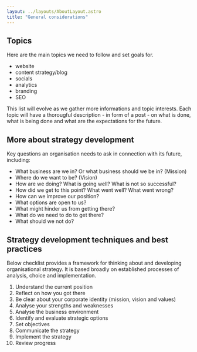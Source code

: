 ```yaml
---
layout: ../layouts/AboutLayout.astro
title: "General considerations"
---
```


## Topics

Here are the main topics we need to follow and set goals for.

- website
- content strategy/blog
- socials
- analytics
- branding
- SEO

This list will evolve as we gather more informations and topic interests. Each topic will have a thorougful description - in form of a post - on what is done, what is being done and what are the expectations for the future.

## More about strategy development

Key questions an organisation needs to ask in connection with its future, including:

- What business are we in? Or what business should we be in? (Mission)
- Where do we want to be? (Vision)
- How are we doing? What is going well? What is not so successful?
- How did we get to this point? What went well? What went wrong?
- How can we improve our position?
- What options are open to us?
- What might hinder us from getting there?
- What do we need to do to get there?
- What should we not do?

## Strategy development techniques and best practices

Below checklist provides a framework for thinking about and developing organisational strategy. It is based broadly on established processes of analysis, choice and implementation.

1. Understand the current position
2. Reflect on how you got there
3. Be clear about your corporate identity (mission, vision and values)
4. Analyse your strengths and weaknesses
5. Analyse the business environment
6. Identify and evaluate strategic options
7. Set objectives
8. Communicate the strategy
9. Implement the strategy
10. Review progress
